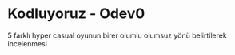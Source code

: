 # Kodluyoruz - Odev0

5 farklı hyper casual oyunun birer olumlu olumsuz yönü belirtilerek incelenmesi
